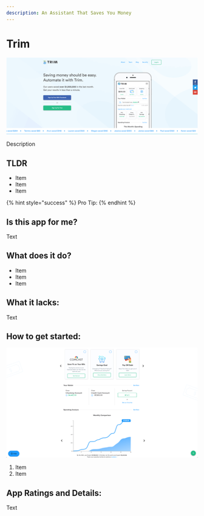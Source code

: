 ```yaml
---
description: An Assistant That Saves You Money
---
```


# Trim

![Trim Website](../.gitbook/assets/trim-web.png)

Description

## TLDR

* Item
* Item
* Item

{% hint style="success" %}
Pro Tip:
{% endhint %}

## Is this app for me?

Text

## What does it do?

* Item
* Item
* Item

## What it lacks:

Text

## How to get started:

![Trim App](../.gitbook/assets/trim-app.png)

1. Item
2. Item

## App Ratings and Details:

Text

